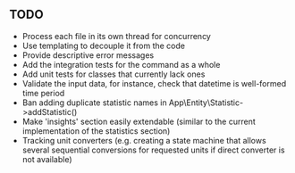 ## TODO
* Process each file in its own thread for concurrency
* Use templating to decouple it from the code
* Provide descriptive error messages
* Add the integration tests for the command as a whole
* Add unit tests for classes that currently lack ones
* Validate the input data, for instance, check that datetime is well-formed time period
* Ban adding duplicate statistic names in App\Entity\Statistic->addStatistic()
* Make 'insights' section easily extendable (similar to the current implementation of the statistics section)
* Tracking unit converters (e.g. creating a state machine that allows several sequential conversions for requested units if direct converter is not available)



